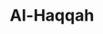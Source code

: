 ---
title: "Al-Haqqah"
arabic: "الحاۤقّة"
no: 69
arabic_no: ٦٩
ayah: 52
slug: al-haqqah
prev: al-qalam
next: al-maarij
---